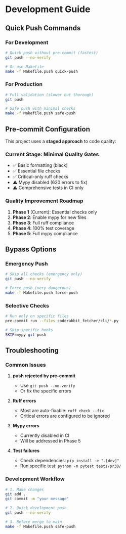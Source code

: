 # Development Guide

## Quick Push Commands

### For Development
```bash
# Quick push without pre-commit (fastest)
git push --no-verify

# Or use Makefile
make -f Makefile.push quick-push
```

### For Production
```bash
# Full validation (slower but thorough)
git push

# Safe push with minimal checks
make -f Makefile.push safe-push
```

## Pre-commit Configuration

This project uses a **staged approach** to code quality:

### Current Stage: Minimal Quality Gates
- ✅ Basic formatting (black)
- ✅ Essential file checks
- ✅ Critical-only ruff checks
- ⚠️ Mypy disabled (620 errors to fix)
- ⚠️ Comprehensive tests in CI only

### Quality Improvement Roadmap

1. **Phase 1** (Current): Essential checks only
2. **Phase 2**: Enable mypy for new files
3. **Phase 3**: Full ruff compliance
4. **Phase 4**: 100% test coverage
5. **Phase 5**: Full mypy compliance

## Bypass Options

### Emergency Push
```bash
# Skip all checks (emergency only)
git push --no-verify

# Force push (very dangerous)
make -f Makefile.push force-push
```

### Selective Checks
```bash
# Run only on specific files
pre-commit run --files coderabbit_fetcher/cli/*.py

# Skip specific hooks
SKIP=mypy git push
```

## Troubleshooting

### Common Issues

1. **push rejected by pre-commit**
   - Use `git push --no-verify`
   - Or fix the specific errors

2. **Ruff errors**
   - Most are auto-fixable: `ruff check --fix`
   - Critical errors are configured to be ignored

3. **Mypy errors**
   - Currently disabled in CI
   - Will be addressed in Phase 5

4. **Test failures**
   - Check dependencies: `pip install -e ".[dev]"`
   - Run specific test: `python -m pytest tests/pr38/`

### Development Workflow

```bash
# 1. Make changes
git add .
git commit -m "your message"

# 2. Quick development push
git push --no-verify

# 3. Before merge to main
make -f Makefile.push safe-push
```
